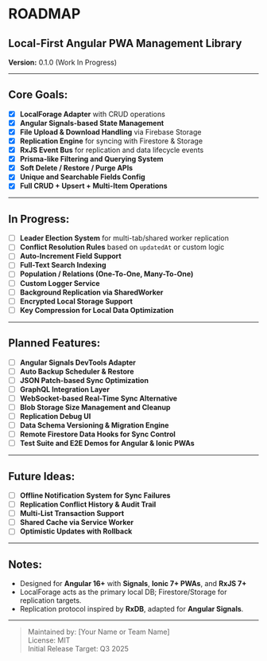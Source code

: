 # ROADMAP

## Local-First Angular PWA Management Library  
**Version:** 0.1.0 (Work In Progress)

---

## Core Goals:
- [x] **LocalForage Adapter** with CRUD operations  
- [x] **Angular Signals-based State Management**
- [x] **File Upload & Download Handling** via Firebase Storage
- [x] **Replication Engine** for syncing with Firestore & Storage
- [x] **RxJS Event Bus** for replication and data lifecycle events
- [x] **Prisma-like Filtering and Querying System**
- [x] **Soft Delete / Restore / Purge APIs**
- [x] **Unique and Searchable Fields Config**
- [x] **Full CRUD + Upsert + Multi-Item Operations**

---

## In Progress:
- [ ] **Leader Election System** for multi-tab/shared worker replication
- [ ] **Conflict Resolution Rules** based on `updatedAt` or custom logic
- [ ] **Auto-Increment Field Support**
- [ ] **Full-Text Search Indexing**
- [ ] **Population / Relations (One-To-One, Many-To-One)**
- [ ] **Custom Logger Service**
- [ ] **Background Replication via SharedWorker**
- [ ] **Encrypted Local Storage Support**
- [ ] **Key Compression for Local Data Optimization**

---

## Planned Features:
- [ ] **Angular Signals DevTools Adapter**
- [ ] **Auto Backup Scheduler & Restore**
- [ ] **JSON Patch-based Sync Optimization**
- [ ] **GraphQL Integration Layer**
- [ ] **WebSocket-based Real-Time Sync Alternative**
- [ ] **Blob Storage Size Management and Cleanup**
- [ ] **Replication Debug UI**
- [ ] **Data Schema Versioning & Migration Engine**
- [ ] **Remote Firestore Data Hooks for Sync Control**
- [ ] **Test Suite and E2E Demos for Angular & Ionic PWAs**

---

## Future Ideas:
- [ ] **Offline Notification System for Sync Failures**
- [ ] **Replication Conflict History & Audit Trail**
- [ ] **Multi-List Transaction Support**
- [ ] **Shared Cache via Service Worker**
- [ ] **Optimistic Updates with Rollback**

---

## Notes:
- Designed for **Angular 16+** with **Signals**, **Ionic 7+ PWAs**, and **RxJS 7+**
- LocalForage acts as the primary local DB; Firestore/Storage for replication targets.
- Replication protocol inspired by **RxDB**, adapted for **Angular Signals**.

---

> Maintained by: [Your Name or Team Name]  
> License: MIT  
> Initial Release Target: Q3 2025
